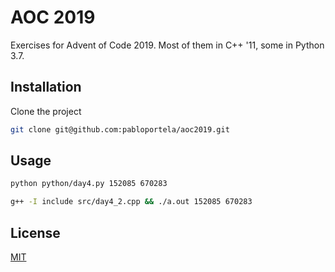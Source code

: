 # AOC 2019

Exercises for Advent of Code 2019. Most of them in C++ '11, some in Python 3.7.

## Installation

Clone the project

```bash
git clone git@github.com:pabloportela/aoc2019.git
```

## Usage

```bash
python python/day4.py 152085 670283

g++ -I include src/day4_2.cpp && ./a.out 152085 670283
```

## License
[MIT](https://choosealicense.com/licenses/mit/)
